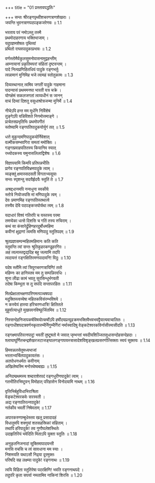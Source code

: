 +++
title = "01 प्रस्तावपद्धतिः"

+++
सन्तः श्रीरङ्गपृथ्वीशचरणत्राणशेखराः ।  
जयन्ति भुवनत्राणपदपङ्कजरेणवः ॥ 1.1

भरताय परं नमोऽस्तु तस्मै  
प्रथमोदाहरणाय भक्तिभाजाम् ।  
यदुपज्ञमशेषतः पृथिव्यां  
प्रथितो राघवपादुकाप्रभावः ॥ 1.2

वर्णस्तोमैर्वकुलसुमनोवासनामुद्वहन्तीम्  
आम्नायानां प्रकृतिमपरां संहितां दृष्टवन्तम् ।  
पादे नित्यप्रणिहितधियं पादुके रङ्गभर्तुः  
त्वन्नामानं मुनिमिह भजे त्वामहं स्तोतुकामः ॥ 1.3

दिव्यस्थानात् त्वमिव जगतीं पादुके गाहमाना  
पादन्यासं प्रथममनघा भारती यत्र चक्रे ।  
योगक्षेमं सकलजगतां त्वय्यधीनं स जानन्  
वाचं दिव्यां दिशतु वसुधाश्रोत्रजन्मा मुनिर्मे ॥ 1.4

नीचेऽपि हन्त मम मूर्धनि निर्विशेषं  
तुङ्गेऽपि यन्निविशते निगमोत्तमाङ्गे ।  
प्राचेतसप्रभृतिभिः प्रथमोपगीतं  
स्तोष्यामि रङ्गपतिपादुकयोर्युगं तत् ॥ 1.5

धत्ते मुकुन्दमणिपादुकयोर्निवेशात्  
वल्मीकसम्भवगिरा समतां ममोक्तिः ।  
गङ्गाप्रवाहपतितस्य कियानिव स्यात्  
रथ्योदकस्य यमुनासलिलाद्विशेषः ॥ 1.6

विज्ञापयामि किमपि प्रतिपन्नभीतिः  
प्रागेव रङ्गपतिविभ्रमपादुके त्वाम् ।  
व्यङ्क्तुं क्षमास्सदसती विगताभ्यसूयाः  
सन्तः स्पृशन्तु सदयैर्हृदयैः स्तुतिं ते ॥ 1.7

अश्रद्दधानमपि नन्वधुना स्वकीये  
स्तोत्रे नियोजयसि मां मणिपादुके त्वम् ।  
देवः प्रमाणमिह रङ्गपतिस्तथात्वे  
तस्यैव देवि पदपङ्कजयोर्यथा त्वम् ॥ 1.8

यदाधारं विश्वं गतिरपि च यस्तस्य परमा  
तमप्येका धत्से दिशसि च गतिं तस्य रुचिराम् ।  
कथं सा कंसारेर्द्रुहिणहरदुर्बोधमहिमा  
कवीनां क्षुद्राणां त्वमसि मणिपादु स्तुतिपदम् ॥ 1.9

श्रुतप्रज्ञासम्पन्महितमहिमानः कति कति  
स्तुवन्ति त्वां सन्तः श्रुतिकुहरकण्डूहरगिरः ।  
अहं त्वल्पस्तद्वद्यदिह बहु जल्पामि तदपि  
त्वदायत्तं रङ्गक्षितिरमणपादावनि! विदुः ॥ 1.10

यदेष स्तौमि त्वां त्रियुगचरणत्रायिणि! ततो  
महिम्नः का हानिस्तव मम तु सम्पन्निरवधिः ।  
शुना लीढा कामं भवतु सुरसिन्धुर्भगवती  
तदेषा किम्भूता स तु सपदि सन्तापरहितः ॥ 1.11

मितप्रेक्षालाभक्षणपरिणमत्पञ्चषपदा  
मदुक्तिस्त्वय्येषा महितकविसंरम्भविषये ।  
न कस्येयं हास्या हरिचरणधात्रि! क्षितितले  
मुहुर्वात्याधूते मुखपवनविष्फूर्जितमिव ॥ 1.12

निस्सन्देहनिजापकर्षविषयोत्कर्षोऽपि हर्षोदयप्रत्यूढक्रमभक्तिवैभवभवद्वैयात्यवाचालितः ।  
रङ्गाधीशपदत्रवर्णनकृतारम्भैर्निगुम्भैर्गिरां नर्मास्वादिषु वेङ्कटेश्वरकविर्नासीरमासीदति ॥ 1.13

रङ्गक्ष्मापतिरत्नपादु! भवतीं तुष्टूषतो मे जवात् जृम्भन्तां भवदीयशिञ्जितसुधासन्दोहसन्देहदाः ।  
श्लाघाघूर्णितचन्द्रशेखरजटाजङ्घालगङ्गापयस्त्रासादेशविशृङ्खलप्रसरणोत्सिक्ताः स्वयं सूक्तयः ॥ 1.14

हिमवन्नलसेतुमध्यभाजां  
भरताभ्यर्चितपादुकावतंसः ।  
अतपोधनधर्मतः कवीनाम्  
अखिलेष्वस्मि मनोरथेष्वबाह्यः ॥ 1.15

अनिदम्प्रथमस्य शब्दराशेरपदं रङ्गधुरीणपादुके! त्वाम् ।  
गतभीतिरभिष्टुवन् विमोहात् परिहासेन विनोदयामि नाथम् ॥ 1.16

वृत्तिभिर्बहुविधाभिराश्रिता  
वेङ्कटेश्वरकवेः सरस्वती ।  
अद्य रङ्गपतिरत्नपादुके!  
नर्तकीव भवतीं निषेवताम् ॥ 1.17

अपारकरुणाम्बुधेस्तव खलु प्रसादादहं  
विधातुमपि शक्नुयां शतसहस्रिकां संहिताम् ।  
तथापि हरिपादुके! तव गुणौघलेशस्थितेः  
उदाहृतिरियं भवेदिति मिताऽपि युक्ता स्तुतिः ॥ 1.18

अनुकृतनिजनादां सूक्तिमापादयन्ती  
मनसि वचसि च त्वं सावधाना मम स्याः ।  
निशमयति यथाऽसौ निद्रया दूरमुक्तः  
परिषदि सह लक्ष्म्या पादुके! रङ्गनाथः ॥ 1.19

त्वयि विहिता स्तुतिरेषा पदरक्षिणि! भवति रङ्गनाथपदे ।  
तदुपरि कृता सपर्या नमतामिव नाकिनां शिरसि ॥ 1.20

